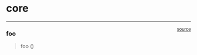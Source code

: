 # core


<!-- WARNING: THIS FILE WAS AUTOGENERATED! DO NOT EDIT! -->

------------------------------------------------------------------------

<a
href="https://github.com/dimasmufid/nn_andrej_zero_to_hero/blob/main/nn_andrej_zero_to_hero/core.py#L9"
target="_blank" style="float:right; font-size:smaller">source</a>

### foo

>  foo ()
